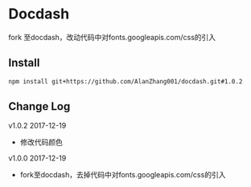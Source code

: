 # Docdash
fork 至docdash，改动代码中对fonts.googleapis.com/css的引入

## Install

```bash
npm install git+https://github.com/AlanZhang001/docdash.git#1.0.2
```


## Change Log

v1.0.2 2017-12-19
- 修改代码颜色

v1.0.0 2017-12-19
- fork至docdash，去掉代码中对fonts.googleapis.com/css的引入